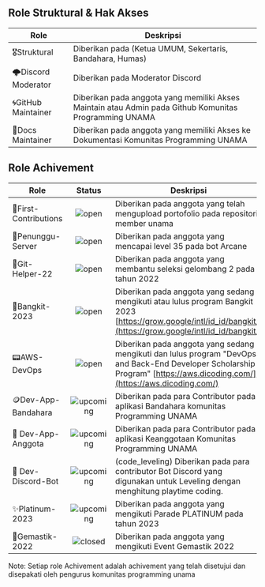 ## Role Struktural & Hak Akses

| Role | Deskripsi | 
|--|--|
|🎖️Struktural|Diberikan pada (Ketua UMUM, Sekertaris, Bandahara, Humas)|
|🌩️Discord Moderator | Diberikan pada Moderator Discord |
| 🌀GitHub Maintainer | Diberikan pada anggota yang memiliki Akses Maintain atau Admin pada Github Komunitas Programming UNAMA |
| 📖Docs Maintainer | Diberikan pada anggota yang memiliki Akses ke Dokumentasi Komunitas Programming UNAMA

## Role Achivement

| Role | Status | Deskripsi |
|--|:--:|--|
| 📘First-Contributions | ![open](https://img.shields.io/badge/-Open-green) | Diberikan pada anggota yang telah mengupload portofolio pada repositori member unama|
| 👻Penunggu-Server | ![open](https://img.shields.io/badge/-Open-green) | Diberikan pada anggota yang mencapai level 35 pada bot Arcane |
| 📑Git-Helper-22 | ![open](https://img.shields.io/badge/-Open-green) | Diberikan pada anggota yang membantu seleksi gelombang 2 pada tahun 2022 |
| 🔎Bangkit-2023 | ![open](https://img.shields.io/badge/-Open-green) | Diberikan pada anggota yang sedang mengikuti atau lulus program Bangkit 2023 [https://grow.google/intl/id_id/bangkit/](https://grow.google/intl/id_id/bangkit/) |
| 📟AWS-DevOps | ![open](https://img.shields.io/badge/-Open-green) | Diberikan pada anggota yang sedang mengikuti dan lulus program "DevOps and Back-End Developer Scholarship Program" [https://aws.dicoding.com/](https://aws.dicoding.com/) |
|🪙Dev-App-Bandahara |![upcoming](https://img.shields.io/badge/-Upcoming-yellow) | Diberikan pada para Contributor pada aplikasi Bandahara komunitas Programming UNAMA |
|👤 Dev-App-Anggota | ![upcoming](https://img.shields.io/badge/-Upcoming-yellow) | Diberikan pada para Contributor pada aplikasi Keanggotaan Komunitas Programming UNAMA |
| 🤖 Dev-Discord-Bot | ![upcoming](https://img.shields.io/badge/-Upcoming-yellow) | (code_leveling) Diberikan pada para contributor Bot Discord yang digunakan untuk Leveling dengan menghitung playtime coding.
| ✨Platinum-2023 | ![upcoming](https://img.shields.io/badge/-Upcoming-yellow) | Diberikan pada anggota yang mengikuti Parade PLATINUM pada tahun 2023
| 📘Gemastik-2022| ![closed](https://img.shields.io/badge/-Closed-red) | Diberikan pada anggota yang mengikuti Event Gemastik 2022 |


Note: Setiap role Achivement adalah achivement yang telah disetujui dan disepakati oleh pengurus komunitas programming unama